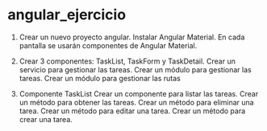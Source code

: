 # angular_ejercicio

1. Crear un nuevo proyecto angular.
   Instalar Angular Material.
   En cada pantalla se usarán componentes de Angular Material.

2. Crear 3 componentes: TaskList, TaskForm y TaskDetail.
   Crear un servicio para gestionar las tareas.
   Crear un módulo para gestionar las tareas.
   Crear un módulo para gestionar las rutas

3. Componente TaskList
   Crear un componente para listar las tareas.
   Crear un método para obtener las tareas.
   Crear un método para eliminar una tarea.
   Crear un método para editar una tarea.
   Crear un método para crear una tarea.
